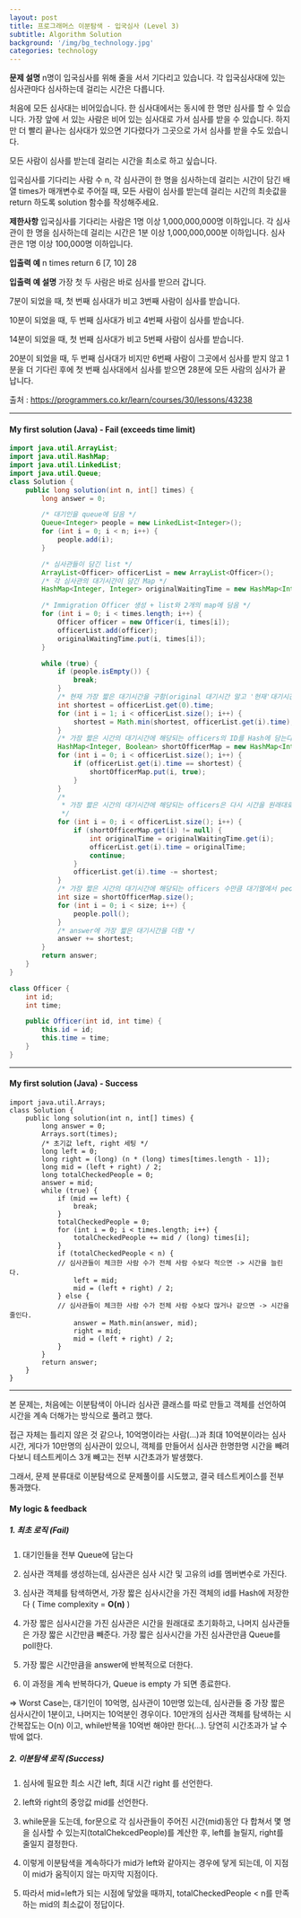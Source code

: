```yaml
---
layout: post
title: 프로그래머스 이분탐색 - 입국심사 (Level 3)
subtitle: Algorithm Solution
background: '/img/bg_technology.jpg'
categories: technology
---
```


**문제 설명**
n명이 입국심사를 위해 줄을 서서 기다리고 있습니다. 각 입국심사대에 있는 심사관마다 심사하는데 걸리는 시간은 다릅니다.

처음에 모든 심사대는 비어있습니다. 한 심사대에서는 동시에 한 명만 심사를 할 수 있습니다. 가장 앞에 서 있는 사람은 비어 있는 심사대로 가서 심사를 받을 수 있습니다. 하지만 더 빨리 끝나는 심사대가 있으면 기다렸다가 그곳으로 가서 심사를 받을 수도 있습니다.

모든 사람이 심사를 받는데 걸리는 시간을 최소로 하고 싶습니다.

입국심사를 기다리는 사람 수 n, 각 심사관이 한 명을 심사하는데 걸리는 시간이 담긴 배열 times가 매개변수로 주어질 때, 모든 사람이 심사를 받는데 걸리는 시간의 최솟값을 return 하도록 solution 함수를 작성해주세요.

**제한사항**
입국심사를 기다리는 사람은 1명 이상 1,000,000,000명 이하입니다.
각 심사관이 한 명을 심사하는데 걸리는 시간은 1분 이상 1,000,000,000분 이하입니다.
심사관은 1명 이상 100,000명 이하입니다.

**입출력 예**
n	times	return
6	[7, 10]	28

**입출력 예 설명**
가장 첫 두 사람은 바로 심사를 받으러 갑니다.

7분이 되었을 때, 첫 번째 심사대가 비고 3번째 사람이 심사를 받습니다.

10분이 되었을 때, 두 번째 심사대가 비고 4번째 사람이 심사를 받습니다.

14분이 되었을 때, 첫 번째 심사대가 비고 5번째 사람이 심사를 받습니다.

20분이 되었을 때, 두 번째 심사대가 비지만 6번째 사람이 그곳에서 심사를 받지 않고 1분을 더 기다린 후에 첫 번째 심사대에서 심사를 받으면 28분에 모든 사람의 심사가 끝납니다.



출처 : https://programmers.co.kr/learn/courses/30/lessons/43238



---

#### My first solution (Java) - Fail (exceeds time limit)

```java
import java.util.ArrayList;
import java.util.HashMap;
import java.util.LinkedList;
import java.util.Queue;
class Solution {
	public long solution(int n, int[] times) {
		long answer = 0;

		/* 대기인을 queue에 담음 */
		Queue<Integer> people = new LinkedList<Integer>();
		for (int i = 0; i < n; i++) {
			people.add(i);
		}

		/* 심사관들이 담긴 list */
		ArrayList<Officer> officerList = new ArrayList<Officer>();
		/* 각 심사관의 대기시간이 담긴 Map */
		HashMap<Integer, Integer> originalWaitingTime = new HashMap<Integer, Integer>();

		/* Immigration Officer 생성 + list와 2개의 map에 담음 */
		for (int i = 0; i < times.length; i++) {
			Officer officer = new Officer(i, times[i]);
			officerList.add(officer);
			originalWaitingTime.put(i, times[i]);
		}

		while (true) {
			if (people.isEmpty()) {
				break;
			}
			/* 현재 가장 짧은 대기시간을 구함(original 대기시간 말고 '현재'대기시간) */
			int shortest = officerList.get(0).time;
			for (int i = 1; i < officerList.size(); i++) {
				shortest = Math.min(shortest, officerList.get(i).time);
			}
			/* 가장 짧은 시간의 대기시간에 해당되는 officers의 ID를 Hash에 담는다 */
			HashMap<Integer, Boolean> shortOfficerMap = new HashMap<Integer, Boolean>();
			for (int i = 0; i < officerList.size(); i++) {
				if (officerList.get(i).time == shortest) {
					shortOfficerMap.put(i, true);
				}
			}
			/*
			 * 가장 짧은 시간의 대기시간에 해당되는 officers은 다시 시간을 원래대로 초기화하고, 나머지 모든 심사관들은 가장 짧은시간만큼을 뺀다.
			 */
			for (int i = 0; i < officerList.size(); i++) {
				if (shortOfficerMap.get(i) != null) {
					int originalTime = originalWaitingTime.get(i);
					officerList.get(i).time = originalTime;
					continue;
				}
				officerList.get(i).time -= shortest;
			}
			/* 가장 짧은 시간의 대기시간에 해당되는 officers 수만큼 대기열에서 people을 poll */
			int size = shortOfficerMap.size();
			for (int i = 0; i < size; i++) {
				people.poll();
			}
			/* answer에 가장 짧은 대기시간을 더함 */
			answer += shortest;
		}
		return answer;
	}
}

class Officer {
	int id;
	int time;

	public Officer(int id, int time) {
		this.id = id;
		this.time = time;
	}
}
```

---

#### My first solution (Java) - Success

```
import java.util.Arrays;
class Solution {
	public long solution(int n, int[] times) {
		long answer = 0;
		Arrays.sort(times);
		/* 초기값 left, right 세팅 */
		long left = 0;
		long right = (long) (n * (long) times[times.length - 1]);
		long mid = (left + right) / 2;
		long totalCheckedPeople = 0;
		answer = mid;
		while (true) {
			if (mid == left) {
				break;
			}
			totalCheckedPeople = 0;
			for (int i = 0; i < times.length; i++) {
				totalCheckedPeople += mid / (long) times[i];
			}
			if (totalCheckedPeople < n) { 
			// 심사관들이 체크한 사람 수가 전체 사람 수보다 적으면 -> 시간을 늘린다.
				left = mid;
				mid = (left + right) / 2;
			} else { 
			// 심사관들이 체크한 사람 수가 전체 사람 수보다 많거나 같으면 -> 시간을 줄인다.
				answer = Math.min(answer, mid);
				right = mid;
				mid = (left + right) / 2;
			}
		}
		return answer;
	}
}
```



---

본 문제는, 처음에는 이분탐색이 아니라 심사관 클래스를 따로 만들고 객체를 선언하여 시간을 계속 더해가는 방식으로 풀려고 했다. 

접근 자체는 틀리지 않은 것 같으나, 10억명이라는 사람(...)과 최대 10억분이라는 심사 시간, 게다가 10만명의 심사관이 있으니, 객체를 만들어서 심사관 한명한명 시간을 빼려다보니 테스트케이스 3개 빼고는 전부 시간초과가 발생했다.

그래서, 문제 분류대로 이분탐색으로 문제풀이를 시도했고, 결국 테스트케이스를 전부 통과했다.



#### My logic & feedback

#####  1. 최초 로직 (Fail)

1) 대기인들을 전부 Queue에 담는다

2) 심사관 객체를 생성하는데, 심사관은 심사 시간 및 고유의 id를 멤버변수로 가진다. 

3) 심사관 객체를 탐색하면서, 가장 짧은 심사시간을 가진 객체의 id를 Hash에 저장한다 ( Time complexity = **O(n)** )

4) 가장 짧은 심사시간을 가진 심사관은 시간을 원래대로 초기화하고, 나머지 심사관들은 가장 짧은 시간만큼 빼준다. 가장 짧은 심사시간을 가진 심사관만큼 Queue를 poll한다.

5) 가장 짧은 시간만큼을 answer에 반복적으로 더한다.

6) 이 과정을 계속 반복하다가, Queue is empty 가 되면 종료한다.

 => Worst Case는, 대기인이 10억명, 심사관이 10만명 있는데, 심사관들 중 가장 짧은 심사시간이 1분이고, 나머지는 10억분인 경우이다. 10만개의 심사관 객체를 탐색하는 시간복잡도는 O(n) 이고, while반복을 10억번 해야만 한다(...). 당연히 시간초과가 날 수밖에 없다.

##### 2. 이분탐색 로직 (Success)

1) 심사에 필요한 최소 시간 left, 최대 시간 right 를 선언한다.

2) left와 right의 중앙값 mid를 선언한다.

3) while문을 도는데, for문으로 각 심사관들이 주어진 시간(mid)동안 다 합쳐서 몇 명을 심사할 수 있는지(totalChekcedPeople)를 계산한 후, left를 늘릴지, right를 줄일지 결정한다.

4) 이렇게 이분탐색을 계속하다가 mid가 left와 같아지는 경우에 닿게 되는데, 이 지점이 mid가 움직이지 않는 마지막 지점이다.

5) 따라서 mid=left가 되는 시점에 닿았을 때까지,  totalCheckedPeople < n를 만족하는 mid의 최소값이 정답이다.